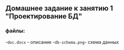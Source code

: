 ## Домашнее задание к занятию 1 "Проектирование БД"

### файлы:

-`doc.docx` - описание
-`db-schema.png`- схема данных